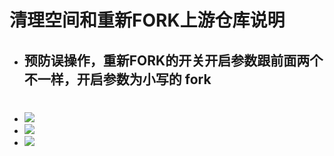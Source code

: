 # 清理空间和重新FORK上游仓库说明

- ## 预防误操作，重新FORK的开关开启参数跟前面两个不一样，开启参数为小写的 fork
#

- <img src="https://github.com/danshui-git/shuoming/blob/master/doc/forkde1.png" />
- <img src="https://github.com/danshui-git/shuoming/blob/master/doc/forkde2.png" />
- <img src="https://github.com/danshui-git/shuoming/blob/master/doc/forkde3.png" />
